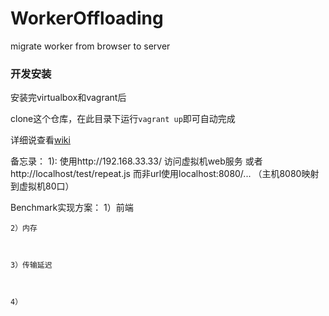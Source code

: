 # WorkerOffloading
migrate worker from browser to server


### 开发安装
安装完virtualbox和vagrant后

clone这个仓库，在此目录下运行`vagrant up`即可自动完成

详细说查看[wiki](https://github.com/NewFuture/WorkerOffloading/wiki)

备忘录：
	1):
		使用http://192.168.33.33/ 访问虚拟机web服务
		或者http://localhost/test/repeat.js 而非url使用localhost:8080/...  （主机8080映射到虚拟机80口）


Benchmark实现方案：
	1）前端
		


	2）内存



	3）传输延迟



	4）

